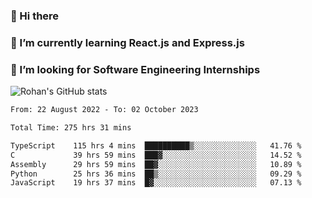 ### 👋 Hi there 

<!--
**rohznmdev/rohznmdev** is a ✨ _special_ ✨ repository because its `README.md` (this file) appears on your GitHub profile.

Here are some ideas to get you started:

- 🔭 I’m currently working on ...
- 🌱 I’m currently learning Ruby and Ruby on Rails
- 👯 I’m looking to collaborate on ...
- 🤔 I’m looking for help with ...
- 💬 Ask me about ...
- 📫 How to reach me: ...
- 😄 Pronouns: ...
- ⚡ Fun fact: ...
-->
### 🌱 I’m currently learning React.js and Express.js
### 🤔 I’m looking for Software Engineering Internships
![Rohan's GitHub stats](https://github-readme-stats.vercel.app/api?username=rohznmdev&theme=dark&show_icons=true)

<!--START_SECTION:waka-->

```txt
From: 22 August 2022 - To: 02 October 2023

Total Time: 275 hrs 31 mins

TypeScript    115 hrs 4 mins  ██████████▒░░░░░░░░░░░░░░   41.76 %
C             39 hrs 59 mins  ███▓░░░░░░░░░░░░░░░░░░░░░   14.52 %
Assembly      29 hrs 59 mins  ██▓░░░░░░░░░░░░░░░░░░░░░░   10.89 %
Python        25 hrs 36 mins  ██▒░░░░░░░░░░░░░░░░░░░░░░   09.29 %
JavaScript    19 hrs 37 mins  █▓░░░░░░░░░░░░░░░░░░░░░░░   07.13 %
```

<!--END_SECTION:waka-->
